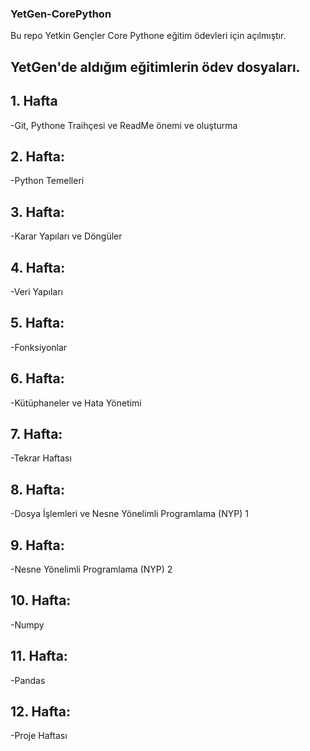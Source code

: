 ### YetGen-CorePython
Bu repo Yetkin Gençler Core Pythone eğitim ödevleri için açılmıştır.
## YetGen'de aldığım eğitimlerin ödev dosyaları.
## 1. Hafta
-Git, Pythone Traihçesi ve ReadMe önemi ve oluşturma
## 2. Hafta:
-Python Temelleri
## 3. Hafta:
-Karar Yapıları ve Döngüler
## 4. Hafta:
-Veri Yapıları
## 5. Hafta:
-Fonksiyonlar
## 6. Hafta:
-Kütüphaneler ve Hata Yönetimi
## 7. Hafta:
-Tekrar Haftası
## 8. Hafta:
-Dosya İşlemleri ve Nesne Yönelimli Programlama (NYP) 1
## 9. Hafta:
-Nesne Yönelimli Programlama (NYP) 2
## 10. Hafta:
-Numpy
## 11. Hafta:
-Pandas
## 12. Hafta:
-Proje Haftası

